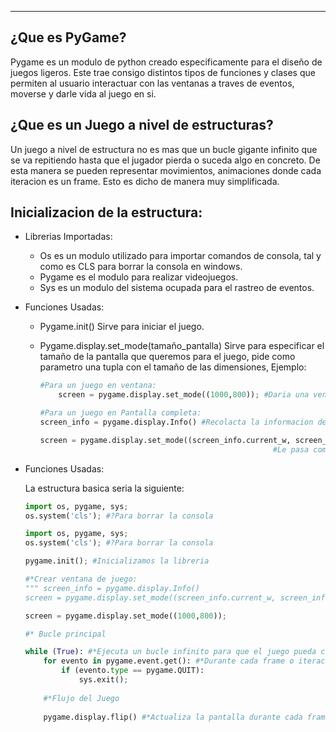 
---
## **¿Que es PyGame?**

Pygame es un modulo de python creado especificamente para el diseño de juegos ligeros. Este trae consigo distintos tipos de funciones y clases que permiten al usuario interactuar con las ventanas a traves de eventos, moverse y darle vida al juego en si.

## **¿Que es un Juego a nivel de estructuras?**

Un juego a nivel de estructura no es mas que un bucle gigante infinito que se va repitiendo hasta que el jugador pierda o suceda algo en concreto. De esta manera se pueden representar movimientos, animaciones donde cada iteracion es un frame. Esto es dicho de manera muy simplificada.

## **Inicializacion de la estructura:**

- Librerias Importadas:
    
    - Os es un modulo utilizado para importar comandos de consola, tal y como es CLS para borrar la consola en windows.
    - Pygame es el modulo para realizar videojuegos.
    - Sys es un modulo del sistema ocupada para el rastreo de eventos.
- Funciones Usadas:
    
    - Pygame.init() Sirve para iniciar el juego.
        
    - Pygame.display.set_mode(tamaño_pantalla) Sirve para especificar el tamaño de la pantalla que queremos para el juego, pide como parametro una tupla con el tamaño de las dimensiones, Ejemplo:
        
        ```python
        #Para un juego en ventana:
        	screen = pygame.display.set_mode((1000,800)); #Daria una ventana de 1000 de ancho y 800 de alto
        
        #Para un juego en Pantalla completa:
        screen_info = pygame.display.Info() #Recolacta la informacion de la pantalla en la que se juega
        
        screen = pygame.display.set_mode((screen_info.current_w, screen_info.current_h), pygame.FULLSCREEN)
        													#Le pasa como parametro las dimensiones obtenidas de la informacion.
        ```
        
- Funciones Usadas:
    
    La estructura basica seria la siguiente:
    
    ```python
    import os, pygame, sys;
    os.system('cls'); #?Para borrar la consola
    
    import os, pygame, sys;
    os.system('cls'); #?Para borrar la consola
    
    pygame.init(); #Inicializamos la libreria
    
    #*Crear ventana de juego: 
    """ screen_info = pygame.display.Info()
    screen = pygame.display.set_mode((screen_info.current_w, screen_info.current_h), pygame.FULLSCREEN) """ 
    
    screen = pygame.display.set_mode((1000,800));
    
    #* Bucle principal
    
    while (True): #*Ejecuta un bucle infinito para que el juego pueda correr
        for evento in pygame.event.get(): #*Durante cada frame o iteracion comprueba que el usuario no salga.
            if (evento.type == pygame.QUIT):
                sys.exit();
                
        #*Flujo del Juego
        
        pygame.display.flip() #*Actualiza la pantalla durante cada frame o iteracion del bucle
    
    ```